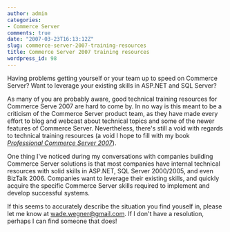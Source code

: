 ```yaml
---
author: admin
categories:
- Commerce Server
comments: true
date: "2007-03-23T16:13:12Z"
slug: commerce-server-2007-training-resources
title: Commerce Server 2007 training resources
wordpress_id: 98
---
```


Having problems getting yourself or your team up to speed on Commerce Server? Want to leverage your existing skills in ASP.NET and SQL Server?

As many of you are probably aware, good technical training resources for Commerce Serve 2007 are hard to come by. In no way is this meant to be a criticism of the Commerce Server product team, as they have made every effort to blog and webcast about technical topics and some of the newer features of Commerce Server. Nevertheless, there's still a void with regards to technical training resources (a void I hope to fill with my book [_Professional Commerce Server 2007_](http://www.wadewegner.com/PermaLink,guid,96042b54-9859-4ea8-8497-5dab8033f405.aspx)).

One thing I've noticed during my conversations with companies building Commerce Server solutions is that most companies have internal technical resources with solid skills in ASP.NET, SQL Server 2000/2005, and even BizTalk 2006. Companies want to leverage their existing skills, and quickly acquire the specific Commerce Server skills required to implement and develop successful systems.

If this seems to accurately describe the situation you find youself in, please let me know at [wade.wegner@gmail.com](mailto:wade.wegner@gmail.com). If I don't have a resolution, perhaps I can find someone that does!